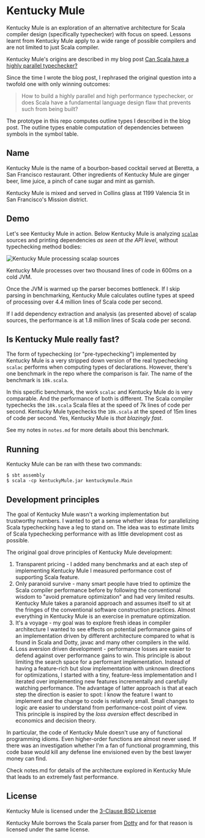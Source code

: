 # Kentucky Mule

Kentucky Mule is an exploration of an alternative architecture for Scala
compiler design (specifically typechecker) with focus on speed. Lessons learnt
from Kentucky Mule apply to a wide range of possible compilers and are not
limited to just Scala compiler.

Kentucky Mule's origins are described in my blog post [Can Scala have a highly
parallel
typechecker?](https://medium.com/@gkossakowski/can-scala-have-a-highly-parallel-typechecker-95cd7c146d20)

Since the time I wrote the blog post, I rephrased the original question into a
twofold one with only winning outcomes:

  > How to build a highly parallel and high performance typechecker, or does
  > Scala have a fundamental language design flaw that prevents such from being
  built?

The prototype in this repo computes outline types I described in the blog post.
The outline types enable computation of dependencies between symbols in the
symbol table.

## Name

Kentucky Mule is the name of a bourbon-based cocktail served at Beretta,
a San Francisco restaurant. Other ingredients of Kentucky Mule are ginger beer,
lime juice, a pinch of cane sugar and mint as garnish.

Kentucky Mule is mixed and served in Collins glass at 1199 Valencia St in San
Francisco's Mission district.

## Demo

Let's see Kentucky Mule in action. Below Kentucky Mule is analyzing
[`scalap`](https://github.com/scala/scala/tree/2.12.x/src/scalap/scala/tools/scalap)
sources and printing dependencies *as seen at the API level*, without
typechecking method bodies:

![Kentucky Mule processing scalap sources](kentuckymule_scalap.gif)

Kentucky Mule processes over two thousand lines of code in 600ms on a cold
JVM.

Once the JVM is warmed up the parser becomes bottleneck. If I skip parsing in
benchmarking, Kentucky Mule calculates outline types at speed of processing over
4.4 million lines of Scala code per second.

If I add dependency extraction and analysis (as presented above) of scalap
sources, the performance is at 1.8 million lines of Scala code per second.

## Is Kentucky Mule really fast?

The form of typechecking (or "pre-typechecking") implemented by Kentucky Mule
is a very stripped down version of the real typechecking `scalac` performs when
computing types of declarations. However, there's one benchmark in the repo
where the comparison is fair. The name of the benchmark is `10k.scala`.

In this specific benchmark, the work `scalac` and Kentucky Mule do is very
comparable. And the performance of both is different. The Scala compiler
typechecks the `10k.scala` Scala files at the speed of 7k lines of code per
second. Kentucky Mule typechecks the `10k.scala` at the speed of 15m lines of
code per second. Yes, Kentucky Mule is _that blazingly fast_.

See my notes in `notes.md` for more details about this benchmark.

## Running

Kentucky Mule can be ran with these two commands:

```
$ sbt assembly
$ scala -cp kentuckyMule.jar kentuckymule.Main
```

## Development principles

The goal of Kentucky Mule wasn't a working implementation but trustworthy
numbers. I wanted to get a sense whether ideas for parallelizing Scala
typechecking have a leg to stand on. The idea was to estimate limits of Scala
typechecking performance with as little development cost as possible.

The original goal drove principles of Kentucky Mule development:

  1. Transparent pricing - I added many benchmarks and at each step of
  implementing Kentucky Mule I measured performance cost of supporting Scala
  feature.
  2. Only paranoid survive - many smart people have tried to optimize the Scala
  compiler performance before by following the conventional wisdom to "avoid premature
  optimization" and had very limited results. Kentucky Mule takes a paranoid
  approach and assumes itself to sit at the fringes of the conventional
  software construction practices. Almost everything in Kentucky
  Mule is an exercise in premature optimization.
  3. It's a voyage - my goal was to explore fresh ideas in compiler architecture
  I wanted to see effects on potential performance gains of an implementation
  driven by different architecture compared to what is found in Scala and Dotty,
  javac and many other compilers in the wild.
  4. Loss aversion driven development - performance losses are easier to defend
  against over performance gains to win. This principle is about limiting the
  search space for a performant implementation. Instead of having a feature-rich
  but slow implementation with unknown directions for optimizations, I started
  with a tiny, feature-less implementation and I iterated over implementing
  new features incrementally and carefully watching performance. The advantage
  of latter approach is that at each step the direction is easier to spot:
  I know the feature I want to implement and the change to code is relatively
  small. Small changes to logic are easier to understand from performance-cost
  point of view. This principle is inspired by the _loss aversion_ effect
  described in economics and decision theory.

In particular, the code of Kentucky Mule doesn't use any of functional
programming idioms. Even higher-order functions are almost never used. If there
was an investigation whether I'm a fan of functional programming, this code
base would kill any defense line envisioned even by the best lawyer money
can find.

Check notes.md for details of the architecture explored in Kentucky Mule that
leads to an extremely fast performance.

## License

Kentucky Mule is licensed under the [3-Clause BSD License](https://github.com/gkossakowski/kentuckymule/blob/master/LICENSE.md)

Kentucky Mule borrows the Scala parser from
[Dotty](https://github.com/lampepfl/dotty) and for that reason is licensed
under the same license.
